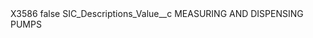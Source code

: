 <?xml version="1.0" encoding="UTF-8"?>
<CustomMetadata xmlns="http://soap.sforce.com/2006/04/metadata" xmlns:xsi="http://www.w3.org/2001/XMLSchema-instance" xmlns:xsd="http://www.w3.org/2001/XMLSchema">
    <label>X3586</label>
    <protected>false</protected>
    <values>
        <field>SIC_Descriptions_Value__c</field>
        <value xsi:type="xsd:string">MEASURING AND DISPENSING PUMPS</value>
    </values>
</CustomMetadata>
